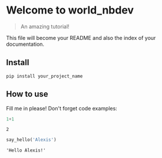 
# Welcome to world_nbdev
> An amazing tutorial!


This file will become your README and also the index of your documentation.

## Install

`pip install your_project_name`

## How to use

Fill me in please! Don't forget code examples:

```python
1+1
```




    2



```python
say_hello('Alexis')
```




    'Hello Alexis!'


